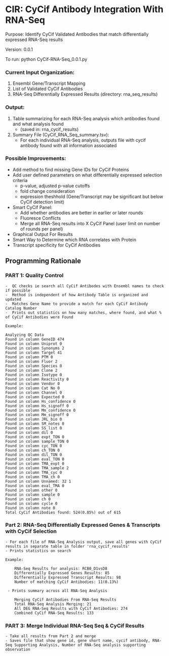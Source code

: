 # CIR: CyCif Antibody Integration With RNA-Seq
Purpose: Identify CyCif Validated Antibodies that match differentially expressed RNA-Seq results

Version: 0.0.1

To run:  python CyCif-RNA-Seq_0.0.1.py

### Current Input Organization:
 1) Ensembl Gene/Transcript Mapping
 2) List of Validated CyCif Antibodies
 3) RNA-Seq Differentially Expressed Results (directory: rna_seq_results)
 
### Output: 
 1) Table summarizing for each RNA-Seq analysis which antibodies found and what analysis found 
      - (saved in: rna_cycif_results)
 2) Summary File (CyCif_RNA_Seq_summary.tsv):
      - For each individual RNA-Seq analysis, outputs file with cycif antibody found with all information associated

### Possible Improvements:
- Add method to find missing Gene IDs for CyCif Proteins 
- Add user defined parameters on what differentially expressed selection criteria
   - p-value, adjusted p-value cutoffs
   - fold change consideration
   - expression theshhold (Gene/Transcript may be significant but below CyCif detection limit) 
- Smart CyCif Panel: 
   - Add whether antibodies are better in earlier or later rounds
   - Fluoresce Conflicts
   - Merge all RNA-Seq results into X CyCif Panel (user limit on number of rounds per panel)
- Graphical Output For Results
- Smart Way to Determine which RNA correlates with Protein
- Transcript specificity for CyCif Antibodies

## Programming Rationale
 ### PART 1: Quality Control
    -  QC checks ie search all CyCif Antibodes with Ensembl names to check if possible 
    -  Method is independent of how Antibody Table is organized and updated
    -  Matches Gene Name to provide a match for each CyCif Antibody Catalog Number
    -  Prints out statistics on how many matches, where found, and what % of CyCif Antibodies were Found
    
    Example:
    
    Analyzing QC Data
    Found in column GeneID 474
    Found in column Uniprot 0
    Found in column Synonyms 2
    Found in column Target 41
    Found in column PTM 0
    Found in column Fluor 2
    Found in column Species 0
    Found in column Clone 2
    Found in column Isotype 0
    Found in column Reactivity 0
    Found in column Vendor 0
    Found in column Cat No 0
    Found in column Channel 0
    Found in column Expected 0
    Found in column Hs_confidence 0
    Found in column Hs_signoff 0
    Found in column Mm_confidence 0
    Found in column Mm_signoff 0
    Found in column JRL_bio 0
    Found in column SM_notes 0
    Found in column SS_list 0
    Found in column dil 0
    Found in column expt_TON 0
    Found in column sample_TON 0
    Found in column cyc_TON 0
    Found in column ch_TON 0
    Found in column dil_TON 0
    Found in column eval_TON 0
    Found in column TMA_expt 0
    Found in column TMA_sample 2
    Found in column TMA_cyc 0
    Found in column TMA_ch 0
    Found in column Unnamed: 32 1
    Found in column eval_TMA 0
    Found in column other 0
    Found in column sample 0
    Found in column ch 0
    Found in column cycle 0
    Found in column note 0
    Total CyCif Antibodies found: 524(0.85%) out of 615
    
 ### Part 2: RNA-Seq Differentially Expressed Genes & Transcripts with CyCif Selection
    - For each file of RNA-Seq Analysis output, save all genes with CyCif results in separate table in folder 'rna_cycif_results'
    - Prints statistics on search
    
    Example:
    
        RNA-Seq Results for analysis: RCB0_D1vsD8
        Differentially Expressed Genes Results: 85
        Differentially Expressed Transcript Results: 98
        Number of matching CyCif Antibodies: 11(0.13%)
        
     - Prints summary across all RNA-Seq Analysis
     
        Merging CyCif Antibodies From RNA-Seq Results
        Total RNA-Seq Analysis Merging: 21
        All DEG RNA-Seq Results with CyCif Antibodies: 274
        Combined CyCif RNA-Seq Results: 133
        
 ### PART 3: Merge Individual RNA-Seq Seq & CyCif Results
    - Take all results from Part 2 and merge
    - Saves file that show gene id, gene short name, cycif antibody, RNA-Seq Supporting Analysis, Number of RNA-Seq analysis supporting observation
 

